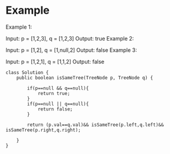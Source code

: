
# Example
Example 1:


Input: p = [1,2,3], q = [1,2,3]
Output: true
Example 2:


Input: p = [1,2], q = [1,null,2]
Output: false
Example 3:


Input: p = [1,2,1], q = [1,1,2]
Output: false
```
class Solution {
    public boolean isSameTree(TreeNode p, TreeNode q) {

        if(p==null && q==null){
            return true;
        }
        if(p==null || q==null){
            return false;
        }

        return (p.val==q.val)&& isSameTree(p.left,q.left)&& isSameTree(p.right,q.right);
        
    }
}
```